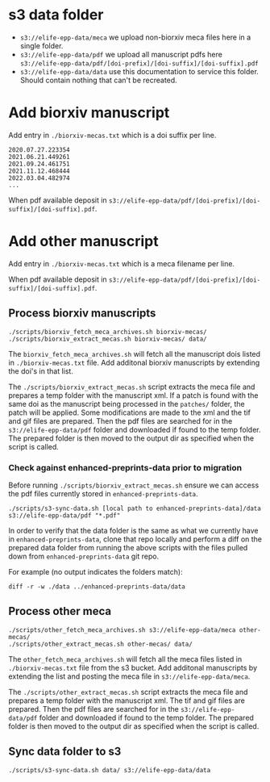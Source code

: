 # s3 data folder

- `s3://elife-epp-data/meca` we upload non-biorxiv meca files here in a single folder.
- `s3://elife-epp-data/pdf` we upload all manuscript pdfs here `s3://elife-epp-data/pdf/[doi-prefix]/[doi-suffix]/[doi-suffix].pdf`
- `s3://elife-epp-data/data` use this documentation to service this folder. Should contain nothing that can't be recreated.

# Add biorxiv manuscript

Add entry in `./biorxiv-mecas.txt` which is a doi suffix per line.

```
2020.07.27.223354
2021.06.21.449261
2021.09.24.461751
2021.11.12.468444
2022.03.04.482974
...
```

When pdf available deposit in `s3://elife-epp-data/pdf/[doi-prefix]/[doi-suffix]/[doi-suffix].pdf`.

# Add other manuscript

Add entry in `./biorxiv-mecas.txt` which is a meca filename per line.

When pdf available deposit in `s3://elife-epp-data/pdf/[doi-prefix]/[doi-suffix]/[doi-suffix].pdf`.

## Process biorxiv manuscripts

```
./scripts/biorxiv_fetch_meca_archives.sh biorxiv-mecas/
./scripts/biorxiv_extract_mecas.sh biorxiv-mecas/ data/
```

The `biorxiv_fetch_meca_archives.sh` will fetch all the manuscript dois listed in `./biorxiv-mecas.txt` file. Add additonal biorxiv manuscripts by extending the doi's in that list.

The `./scripts/biorxiv_extract_mecas.sh` script extracts the meca file and prepares a temp folder with the manuscript xml. If a patch is found with the same doi as the manuscript being processed in the `patches/` folder, the patch will be applied. Some modifications are made to the xml and the tif and gif files are prepared. Then the pdf files are searched for in the `s3://elife-epp-data/pdf` folder and downloaded if found to the temp folder. The prepared folder is then moved to the output dir as specified when the script is called.

### Check against enhanced-preprints-data prior to migration

Before running `./scripts/biorxiv_extract_mecas.sh` ensure we can access the pdf files currently stored in `enhanced-preprints-data`.

```
./scripts/s3-sync-data.sh [local path to enhanced-preprints-data]/data s3://elife-epp-data/pdf "*.pdf"
```

In order to verify that the data folder is the same as what we currently have in `enhanced-preprints-data`, clone that repo locally and perform a diff on the prepared data folder from running the above scripts with the files pulled down from `enhanced-preprints-data` git repo.

For example (no output indicates the folders match):
```
diff -r -w ./data ../enhanced-preprints-data/data
```

## Process other meca

```
./scripts/other_fetch_meca_archives.sh s3://elife-epp-data/meca other-mecas/
./scripts/other_extract_mecas.sh other-mecas/ data/
```

The `other_fetch_meca_archives.sh` will fetch all the meca files listed in `./biorxiv-mecas.txt` file from the s3 bucket. Add additonal manuscripts by extending the list and posting the meca file in `s3://elife-epp-data/meca`.

The `./scripts/other_extract_mecas.sh` script extracts the meca file and prepares a temp folder with the manuscript xml. The tif and gif files are prepared. Then the pdf files are searched for in the `s3://elife-epp-data/pdf` folder and downloaded if found to the temp folder. The prepared folder is then moved to the output dir as specified when the script is called.

## Sync data folder to s3

```
./scripts/s3-sync-data.sh data/ s3://elife-epp-data/data
```
